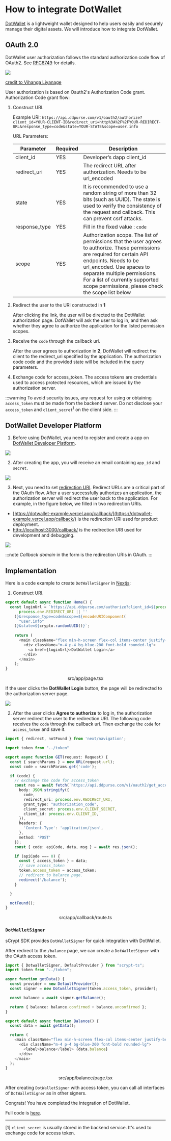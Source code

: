 # How to integrate DotWallet


[DotWallet](https://www.DotWallet.com/en) is a lightweight wallet designed to help users easily and securely manage their digital assets. We will introduce how to integrate DotWallet.


## OAuth 2.0


DotWallet user authorization follows the standard authorization code flow of OAuth2. See [RFC6749](https://tools.ietf.org/html/rfc6749#section-4.1) for details. 


![](../../static/img/oauth2.png)

[credit to Vihanga Liyanage](https://medium.com/@vihanga_liyanage/iam-for-dummies-oauth-2-grant-types-397197a26024)

User authorization is based on Oauth2's Authorization Code grant. Authorization Code grant flow:

1. Construct URI. 

    Example URI: `https://api.ddpurse.com/v1/oauth2/authorize?client_id=YOUR-CLIENT-ID&redirect_uri=http%3A%2F%2FYOUR-REDIRECT-URL&response_type=code&state=YOUR-STATE&scope=user.info`

    URL Parameters:

    | Parameter    | Required | Description |
    | -------- | ------- | ------- |
    | client_id  | YES    | Developer’s dapp client_id    |
    | redirect_uri | YES     | The redirect URL after authorization. Needs to be url_encoded   |
    | state    | YES   | It is recommended to use a random string of more than 32 bits (such as UUID). The state is used to verify the consistency of the request and callback. This can prevent csrf attacks.  |
    |response_type |YES | Fill in the fixed value : `code` |
    |scope | YES | Authorization scope. The list of permissions that the user agrees to authorize. These permissions are required for certain API endpoints. Needs to be url_encoded. Use spaces to separate multiple permissions. For a list of currently supported scope permissions, please check the scope list below|

2. Redirect the user to the URI constructed in **1**
   
    After clicking the link, the user will be directed to the DotWallet authorization page. DotWallet will ask the user to log in, and then ask whether they agree to authorize the application for the listed permission scopes.

3. Receive the `code` through the callback uri.

    After the user agrees to authorization in **2**, DotWallet will redirect the client to the redirect_uri specified by the application. The authorization code code and the provided state will be included in the query parameters.

4. Exchange code for access_token. The access tokens are credentials used to access protected resources, which are issued by the authorization server.
   
:::warning
To avoid security issues, any request for using or obtaining `access_token` must be made from the backend server. Do not disclose your `access_token` and `client_secret`<sup>1</sup> on the client side.
:::


## DotWallet Developer Platform

1. Before using DotWallet, you need to register and create a app on [DotWallet Developer Platform](https://developers.DotWallet.com/en).

![](../../static/img/dotWallet-create-dapp.png)

2. After creating the app, you will receive an email containing `app_id` and `secret`.


![](../../static/img/dotWallet-mail.png)

3. Next, you need to set [redirection URI](https://www.oauth.com/oauth2-servers/redirect-uris). Redirect URLs are a critical part of the OAuth flow. After a user successfully authorizes an application, the authorization server will redirect the user back to the application. For example, in the figure below, we filled in two redirection URIs.
  
- [https://dotwallet-example.vercel.app/callback/](https://dotwallet-example.vercel.app/callback/) is the redirection URI used for product deployment.
- [http://localhost:3000/callback/](http://localhost:3000/callback/) is the redirection URI used for development and debugging.

![](../../static/img/dotWallet-uris.png)


:::note
*Callback domain* in the form is the redirection URIs in OAuth. 
:::

## Implementation



Here is a code example to create `DotWalletSigner` in [Nextjs](https://nextjs.org/):


1. Construct URI. 

```ts
export default async function Home() {
  const loginUrl = `https://api.ddpurse.com/authorize?client_id=${process.env.CLIENT_ID}&redirect_uri=${encodeURIComponent(
      process.env.REDIRECT_URI || ''
    )}&response_type=code&scope=${encodeURIComponent(
      "user.info"
    )}&state=${crypto.randomUUID()}`;
  
    return (
      <main className="flex min-h-screen flex-col items-center justify-between p-24">
        <div className="m-4 p-4 bg-blue-200 font-bold rounded-lg">
          <a href={loginUrl}>DotWallet Login</a>
        </div>
      </main>
    );
}
```

<center>src/app/page.tsx</center>


If the user clicks the **DotWallet Login** button, the page will be redirected to the authorization server page.

![](../../static/img/dotWallet-auth.png)


2. After the user clicks **Agree to authorize** to log in, the authorization server redirect the user to the redirection URI. The following code receives the `code` through the callback uri. Then exchange the `code` for `access_token` and save it.

```ts
import { redirect, notFound } from 'next/navigation';

import token from "../token"

export async function GET(request: Request) {
  const { searchParams } = new URL(request.url);
  const code = searchParams.get('code');

  if (code) {
    // exchange the code for access_token
    const res = await fetch(`https://api.ddpurse.com/v1/oauth2/get_access_token`, {
      body: JSON.stringify({
        code,
        redirect_uri: process.env.REDIRECT_URI,
        grant_type: "authorization_code",
        client_secret: process.env.CLIENT_SECRET,
        client_id: process.env.CLIENT_ID,
      }),
      headers: {
        'Content-Type': 'application/json',
      },
      method: 'POST'
    });
    const { code: apiCode, data, msg } = await res.json();

    if (apiCode === 0) {
      const { access_token } = data;
      // save access_token
      token.access_token = access_token;
      // redirect to balance page.
      redirect('/balance');
    }

  }

  notFound();
}
```

<center>src/app/callback/route.ts</center>


### `DotWalletSigner`

sCrypt SDK provides `DotWalletSigner` for quick integration with DotWallet.

After redirect to the `/balance` page, we can create a `DotWalletSigner` with the OAuth access token. 



```ts
import { DotwalletSigner, DefaultProvider } from "scrypt-ts";
import token from "../token";

async function getData() {
  const provider = new DefaultProvider();
  const signer = new DotwalletSigner(token.access_token, provider);

  const balance = await signer.getBalance();

  return { balance: balance.confirmed + balance.unconfirmed };
}

export default async function Balance() {
  const data = await getData();

  return (
    <main className="flex min-h-screen flex-col items-center justify-between p-24">
      <div className="m-4 p-4 bg-blue-200 font-bold rounded-lg">
        <label>balance</label> {data.balance}
      </div>
    </main>
  );
}

```

<center>src/app/balance/page.tsx</center>

After creating `DotWalletSigner` with access token, you can call all interfaces of `DotWalletSigner` as in other signers.

Congrats! You have completed the integration of DotWallet.

Full code is [here](https://github.com/zhfnjust/dotwallet-example).

------------------------

[1] `client_secret` is usually stored in the backend service. It's used to exchange code for access token.
